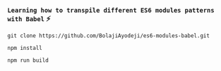### `Learning how to transpile different ES6 modules patterns with Babel` :zap:

```git
git clone https://github.com/BolajiAyodeji/es6-modules-babel.git
```
```git
npm install
```
```git
npm run build
```
